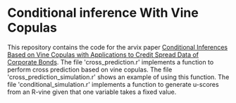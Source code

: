 # Conditional inference With Vine Copulas

This repository contains the code for the arvix paper [Conditional Inferences Based on Vine Copulas with Applications to Credit Spread Data of Corporate Bonds](https://arxiv.org/abs/2008.05606). The file 'cross_prediction.r' implements a function to perform cross prediction based on vine copulas. The file 'cross_prediction_simulation.r' shows an example of using this function. The file 'conditional_simulation.r' implements a function to generate u-scores from an R-vine given that one variable takes a fixed value.
